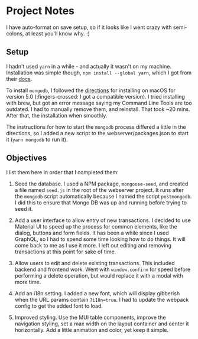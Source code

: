 # Project Notes

I have auto-format on save setup, so if it looks like I went crazy with semi-colons, at least you'll know why. :)

## Setup

I hadn't used `yarn` in a while - and actually it wasn't on my machine. Installation was simple though, `npm install --global yarn`, which I got from their [docs](https://classic.yarnpkg.com/en/docs/install#mac-stable).

To install `mongodb`, I followed the [directions](https://docs.mongodb.com/v5.0/tutorial/install-mongodb-on-os-x/) for installing on macOS for version 5.0 (:fingers-crossed: I got a compatible version). I tried installing with brew, but got an error message saying my Command Line Tools are too outdated. I had to manually remove them, and reinstall. That took ~20 mins. After that, the installation when smoothly.

The instructions for how to start the `mongodb` process differed a little in the directions, so I added a new script to the webserver/packages.json to start it (`yarn mongodb` to run it).

## Objectives

I list them here in order that I completed them:

1. Seed the database. I used a NPM package, `mongoose-seed`, and created a file named `seed.js` in the root of the webserver project. It runs after the `mongodb` script automatically because I named the script `postmongodb`. I did this to ensure that Mongo DB was up and running before trying to seed it.

2. Add a user interface to allow entry of new transactions. I decided to use Material UI to speed up the process for common elements, like the dialog, buttons and form fields. It has been a while since I used GraphQL, so I had to spend some time looking how to do things. It will come back to me as I use it more. I left out editing and removing transactions at this point for sake of time.

3. Allow users to edit and delete existing transactions. This included backend and frontend work. Went with `window.confirm` for speed before performing a delete operation, but would replace it with a modal with more time.

4. Add an i18n setting. I added a new font, which will display gibberish when the URL params contain `?i18n=true`. I had to update the webpack config to get the added font to load.

5. Improved styling. Use the MUI table components, improve the navigation styling, set a max width on the layout container and center it horizontally. Add a little animation and color, yet keep it simple.
